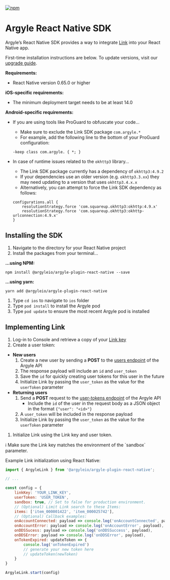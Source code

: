 [![npm](https://img.shields.io/npm/v/@argyleio/argyle-plugin-react-native?style=for-the-badge)](https://www.npmjs.com/package/@argyleio/argyle-plugin-react-native)
# Argyle React Native SDK

Argyle’s React Native SDK provides a way to integrate [Link](https://docs.argyle.com/guides/docs/argyle-link-overview) into your React Native app.

First-time installation instructions are below. To update versions, visit our [upgrade guide](https://github.com/argyle-systems/argyle-link-react-native/blob/master/UPGRADING.md).

**************************Requirements:**************************

- React Native version 0.65.0 or higher

**iOS-specific requirements:**

- The minimum deployment target needs to be at least 14.0

**Android-specific requirements:**

- If you are using tools like ProGuard to obfuscate your code…
    - Make sure to exclude the Link SDK package `com.argyle.*`
    - For example, add the following line to the bottom of your ProGuard configuration:
    
    ```
    -keep class com.argyle. { *; }
    ```
    
- In case of runtime issues related to the `okhttp3` library…
    - The Link SDK package currently has a dependency of `okhttp3:4.9.2`
    - If your dependencies use an older version (e.g. `okhttp3.3.xx`) they may need updating to a version that uses `okhttp3.4.x.x`
    - Alternatively, you can attempt to force the Link SDK dependency as follows:
    
    ```
    configurations.all {
        resolutionStrategy.force 'com.squareup.okhttp3:okhttp:4.9.x'
        resolutionStrategy.force 'com.squareup.okhttp3:okhttp-urlconnection:4.9.x'
    }
    ```
    

## Installing the SDK

1. Navigate to the directory for your React Native project
2. Install the packages from your terminal…

**…using NPM:**

`npm install @argyleio/argyle-plugin-react-native --save`

**…using yarn:**

`yarn add @argyleio/argyle-plugin-react-native`

1. Type `cd ios` to navigate to `ios` folder
2. Type `pod install` to install the Argyle pod
3. Type `pod update` to ensure the most recent Argyle pod is installed

## Implementing Link

1. Log-in to Console and retrieve a copy of your [Link key](https://console.argyle.com/link-key)
2. Create a user token:
- **New users**
    1. Create a new user by sending a **POST** to the [users endpoint](https://docs.argyle.com/guides/reference/create-a-user) of the Argyle API
    2. The response payload will include an `id` and `user_token`
    3. Save the `id` for quickly creating user tokens for this user in the future
    4. Initialize Link by passing the `user_token` as the value for the `userToken` parameter
- **Returning users**
    1. Send a **POST** request to the [user-tokens endpoint](https://docs.argyle.com/guides/reference/create-a-user-token) of the Argyle API
        - Include the `id` of the user in the request body as a JSON object in the format `{"user": "<id>"}`
    2. A `user_token` will be included in the response payload
    3. Initialize Link by passing the `user_token` as the value for the `userToken` parameter
1. Initialize Link using the Link key and user token. 

<aside>
ℹ️ Make sure the Link key matches the environment of the `sandbox` parameter.
</aside>


Example Link initialization using React Native:

```js
import { ArgyleLink } from '@argyleio/argyle-plugin-react-native';

// ...

const config = {
    linkKey: 'YOUR_LINK_KEY',
    userToken: 'USER_TOKEN',
    sandbox: true, // Set to false for production environment.
    // (Optional) Limit Link search to these Items:
    items: ['item_000001422', 'item_000025742'],
    // (Optional) Callback examples:	
    onAccountConnected: payload => console.log('onAccountConnected', payload),
    onAccountError: payload => console.log('onAccountError', payload),
    onDDSSucess: payload => console.log('onDDSSuccess', payload),
    onDDSError: payload => console.log('onDDSError', payload),
    onTokenExpired: updateToken => {
        console.log('onTokenExpired')
        // generate your new token here
        // updateToken(newToken)
    }
}

ArgyleLink.start(config)
```
